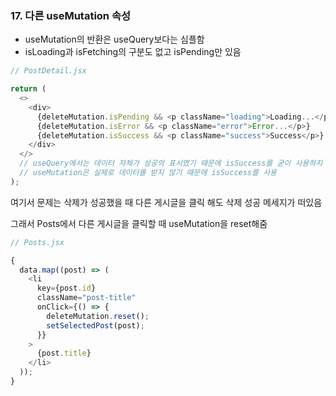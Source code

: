 ### 17. 다른 useMutation 속성

- useMutation의 반환은 useQuery보다는 심플함
- isLoading과 isFetching의 구분도 없고 isPending만 있음

```js
// PostDetail.jsx

return (
  <>
    <div>
      {deleteMutation.isPending && <p className="loading">Loading...</p>}
      {deleteMutation.isError && <p className="error">Error...</p>}
      {deleteMutation.isSuccess && <p className="success">Success</p>}
    </div>
  </>
  // useQuery에서는 데이터 자체가 성공의 표시였기 때문에 isSuccess를 굳이 사용하지 않았지만
  // useMutation은 실제로 데이터를 받지 않기 때문에 isSuccess를 사용
);
```

여기서 문제는 삭제가 성공했을 때
다른 게시글을 클릭 해도 삭제 성공 메세지가 떠있음

그래서 Posts에서 다른 게시글을 클릭할 때 useMutation을 reset해줌

```js
// Posts.jsx

{
  data.map((post) => (
    <li
      key={post.id}
      className="post-title"
      onClick={() => {
        deleteMutation.reset();
        setSelectedPost(post);
      }}
    >
      {post.title}
    </li>
  ));
}
```
